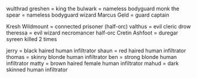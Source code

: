 wulthrad greshen = king
the bulwark = nameless bodyguard monk
the spear = nameless bodyguard wizard
Marcus Geld = guard captain

Kresh Wildmount = connected prisoner (half-orc)
valthus = evil cleric drow
theressa = evil wizard necromancer half-orc
Cretin Ashfoot = duregar syreen killed 2 times

jerry = black haired human infiltrator
shaun = red haired human infiltrator
thomas = skinny blonde human infiltrator
ben = strong blonde human infiltrator
matty = brown haired female human infiltrator
mahud = dark skinned human infiltrator